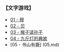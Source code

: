 ### 【文字游戏】
- [01 - 穆](01.md)  
- [02 - 贝](02.md)
- [03 - 猴子读孙子](03.md)
- [04 - 九斤灯的典故](04.md)
- [05 - 书山有鹿] (05.md)
